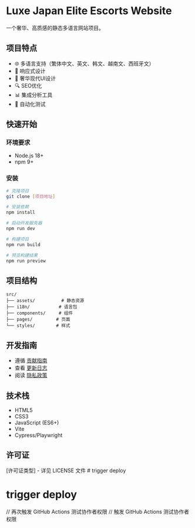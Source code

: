 # Luxe Japan Elite Escorts Website

一个奢华、高质感的静态多语言网站项目。

## 项目特点

- 🌐 多语言支持（繁体中文、英文、韩文、越南文、西班牙文）
- 📱 响应式设计
- 🎨 奢华现代UI设计
- 🔍 SEO优化
- 📊 集成分析工具
- 🧪 自动化测试

## 快速开始

### 环境要求

- Node.js 18+
- npm 9+

### 安装

```bash
# 克隆项目
git clone [项目地址]

# 安装依赖
npm install

# 启动开发服务器
npm run dev

# 构建项目
npm run build

# 预览构建结果
npm run preview
```

## 项目结构

```
src/
├── assets/          # 静态资源
├── i18n/           # 语言包
├── components/     # 组件
├── pages/         # 页面
└── styles/        # 样式
```

## 开发指南

- 遵循 [贡献指南](docs/CONTRIBUTING.md)
- 查看 [更新日志](docs/CHANGELOG.md)
- 阅读 [隐私政策](docs/PRIVACY.md)

## 技术栈

- HTML5
- CSS3
- JavaScript (ES6+)
- Vite
- Cypress/Playwright

## 许可证

[许可证类型] - 详见 LICENSE 文件 # trigger deploy

# trigger deploy

// 再次触发 GitHub Actions 测试协作者权限
// 触发 GitHub Actions 测试协作者权限
